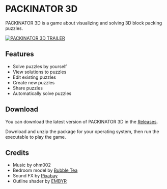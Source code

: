 # PACKINATOR 3D

PACKINATOR 3D is a game about visualizing and solving 3D block packing puzzles.

[![PACKINATOR 3D TRAILER](https://img.youtube.com/vi/LPEFWYd_cEs/0.jpg)](https://www.youtube.com/watch?v=LPEFWYd_cEs)

## Features

- Solve puzzles by yourself
- View solutions to puzzles
- Edit existing puzzles
- Create new puzzles
- Share puzzles
- Automatically solve puzzles

## Download

You can download the latest version of PACKINATOR 3D in the [Releases](https://github.com/OliBomby/Packinator3D/releases).

Download and unzip the package for your operating system, then run the executable to play the game.

## Credits

- Music by ohm002
- Bedroom model by [Bubble Tea](https://www.turbosquid.com/3d-models/another-bedroom-1920104)
- Sound FX by [Pixabay](https://pixabay.com/sound-effects/userinterface-32114/)
- Outline shader by [EMBYR](https://godotshaders.com/shader/high-quality-post-process-outline/)
